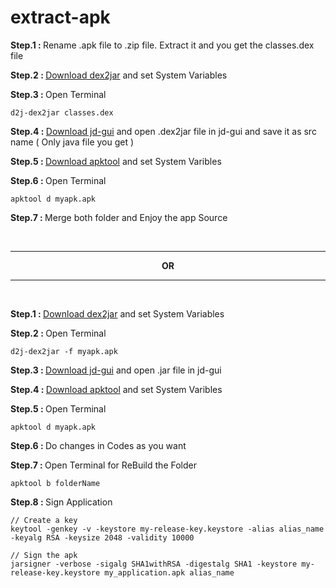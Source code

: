 # extract-apk

<p><b>Step.1 : </b> Rename .apk file to .zip file. Extract it and you get the classes.dex file</p>
<p><b>Step.2 : </b> <a href="https://sourceforge.net/projects/dex2jar/">Download dex2jar</a> and set System Variables</p>
<p><b>Step.3 : </b> Open Terminal</p>

```
d2j-dex2jar classes.dex
```

<p><b>Step.4 : </b> <a href="http://java-decompiler.github.io/">Download jd-gui</a> and open .dex2jar file in jd-gui and save it as src name ( Only java file you get )</p>
<p><b>Step.5 : </b> <a href="https://ibotpeaches.github.io/Apktool/">Download apktool</a> and set System Varibles</p>
<p><b>Step.6 : </b> Open Terminal</p>

```
apktool d myapk.apk
```

<p><b>Step.7 : </b> Merge both folder and Enjoy the app Source</p>

<br><hr>
<p align="center"><b>OR</b></p>
<hr><br>
<p><b>Step.1 : </b> <a href="https://sourceforge.net/projects/dex2jar/">Download dex2jar</a> and set System Variables</p>
<p><b>Step.2 : </b> Open Terminal</p>

```
d2j-dex2jar -f myapk.apk
```

<p><b>Step.3 : </b> <a href="http://java-decompiler.github.io/">Download jd-gui</a> and open .jar file in jd-gui</p>
<p><b>Step.4 : </b> <a href="https://ibotpeaches.github.io/Apktool/">Download apktool</a> and set System Varibles</p>
<p><b>Step.5 : </b> Open Terminal</p>

```
apktool d myapk.apk
```

<p><b>Step.6 : </b> Do changes in Codes as you want</p>
<p><b>Step.7 : </b> Open Terminal for ReBuild the Folder</p>

```
apktool b folderName
```

<p><b>Step.8 : </b> Sign Application</p>

```
// Create a key
keytool -genkey -v -keystore my-release-key.keystore -alias alias_name -keyalg RSA -keysize 2048 -validity 10000

// Sign the apk
jarsigner -verbose -sigalg SHA1withRSA -digestalg SHA1 -keystore my-release-key.keystore my_application.apk alias_name
```

